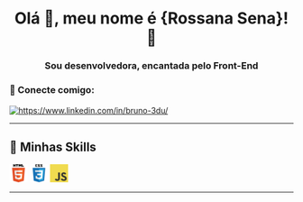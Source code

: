 ## <h1 align="center"> Olá 👋, meu nome é <strong>{Rossana Sena}!💜</strong></h1>

<h3 align="center"> Sou desenvolvedora, encantada pelo Front-End</h3>

<h3 align="left">💬 Conecte comigo:</h3>
<p align="left">
<a href="https://www.linkedin.com/in/bruno-eduardo-alves/" target="blank"><img align="center" src="https://raw.githubusercontent.com/rahuldkjain/github-profile-readme-generator/master/src/images/icons/Social/linked-in-alt.svg" alt="https://www.linkedin.com/in/bruno-3du/" height="30" width="40" /></a>
</p>

----

## 🚀 Minhas Skills

<code><img height="32" src="https://raw.githubusercontent.com/github/explore/80688e429a7d4ef2fca1e82350fe8e3517d3494d/topics/html/html.png" alt="HTML5"/></code>
<code><img height="32" src="https://raw.githubusercontent.com/github/explore/80688e429a7d4ef2fca1e82350fe8e3517d3494d/topics/css/css.png" alt="CSS"/></code>
<code><img height="32" src="https://raw.githubusercontent.com/github/explore/80688e429a7d4ef2fca1e82350fe8e3517d3494d/topics/javascript/javascript.png" alt="Javascript"/></code>

---